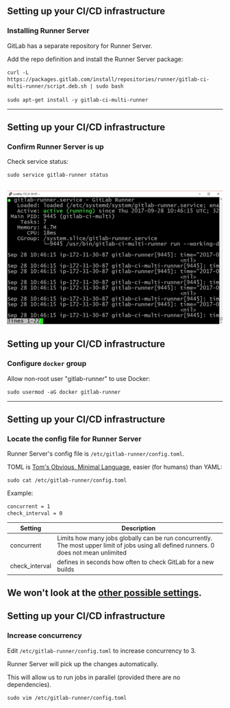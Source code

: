 ## Setting up your CI/CD infrastructure

### Installing Runner Server

GitLab has a separate repository for Runner Server.

Add the repo definition and install the Runner Server package:


```console
curl -L https://packages.gitlab.com/install/repositories/runner/gitlab-ci-multi-runner/script.deb.sh | sudo bash

sudo apt-get install -y gitlab-ci-multi-runner
```
---

## Setting up your CI/CD infrastructure
### Confirm Runner Server is up

Check service status:

```console
sudo service gitlab-runner status
```

![runner service is active](img/runner_service_active.png)
---

## Setting up your CI/CD infrastructure
### Configure `docker` group

Allow non-root user "gitlab-runner" to use Docker:

```console 
sudo usermod -aG docker gitlab-runner

```
---

## Setting up your CI/CD infrastructure
### Locate the config file for Runner Server

Runner Server's config file is `/etc/gitlab-runner/config.toml`.

TOML is [Tom's Obvious, Minimal Language](https://github.com/toml-lang/toml), easier (for humans) than YAML:

```console
sudo cat /etc/gitlab-runner/config.toml
```

Example:

```text
concurrent = 1
check_interval = 0
```

| Setting | Description |
|---------|-------------|
| concurrent | Limits how many jobs globally can be run concurrently. The most upper limit of jobs using all defined runners. 0 does not mean unlimited |
| check_interval | defines in seconds how often to check GitLab for a new builds |

We won't look at the [other possible settings](https://gitlab.com/gitlab-org/gitlab-ci-multi-runner/blob/master/docs/configuration/advanced-configuration.md).
---

## Setting up your CI/CD infrastructure
### Increase concurrency

Edit `/etc/gitlab-runner/config.toml` to increase concurrency to 3.

Runner Server will pick up the changes automatically.

This will allow us to run jobs in parallel (provided there are no dependencies).

```console
sudo vim /etc/gitlab-runner/config.toml
```
